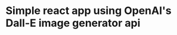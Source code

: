 # Simple react app using OpenAI's Dall-E image generator api

<!-- <img scr='' alt='home-page'/> -->
